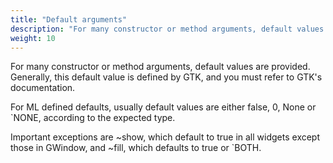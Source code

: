 ```yaml
---
title: "Default arguments"
description: "For many constructor or method arguments, default values are provided."
weight: 10
---
```


For many constructor or method arguments, default values are provided.
Generally, this default value is defined by GTK, and you must refer to GTK's documentation.

For ML defined defaults, usually default values are either false, 0, None or `NONE, according to the expected type.

Important exceptions are ~show, which default to true in all widgets except those in GWindow, and ~fill, which defaults to true or `BOTH.
